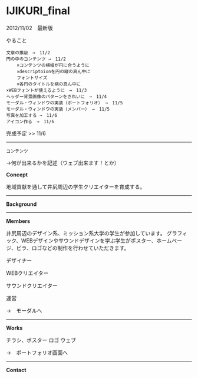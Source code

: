 IJIKURI_final
=============

2012/11/02　最新版

やること

	文章の推敲　→　11/2
	円の中のコンテンツ →　11/2
	 	×コンテンツの横幅が円に合うように
	 	×descriptoionを円の縦の真ん中に
	 	フォントサイズ
	 	×各円のタイトルを横の真ん中に
	×WEBフォントが使えるように　→　11/3
	ヘッダー背景画像のパターンをきれいに　→　11/4
	モーダル・ウィンドウの実装（ポートフォリオ） →　11/5
	モーダル・ウィンドウの実装（メンバー） →　11/5
	写真を加工する →　11/6
	アイコン作る　→　11/6
	
完成予定 >> 11/6


---

`コンテンツ`

→何が出来るかを記述（ウェブ出来ます！とか）

**Concept**

地域貢献を通して井尻周辺の学生クリエイターを育成する。

----

**Background**

---

**Members**

井尻周辺のデザイン系、ミッション系大学の学生が参加しています。
グラフィック、WEBデザインやサウンドデザインを学ぶ学生がポスター、ホームページ、ビラ、ロゴなどの制作を行わせていただきます。

デザイナー

WEBクリエイター

サウンドクリエイター

運営

→　モーダルへ

---

**Works**

チラシ、ポスター
ロゴ
ウェブ

→　ポートフォリオ画面へ

---

**Contact**